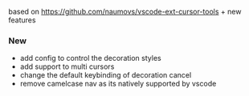 based on https://github.com/naumovs/vscode-ext-cursor-tools + new features

### New

- add config to control the decoration styles
- add support to multi cursors
- change the default keybinding of decoration cancel
- remove camelcase nav as its natively supported by vscode
